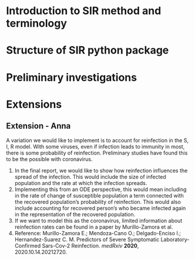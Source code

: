 
# Introduction to SIR method and terminology

# Structure of SIR python package

# Preliminary investigations

# Extensions
## Extension - Anna

A variation we would like to implement is to account for reinfection in the S, I, R model. With some viruses, even if infection leads to immunity in most, there is some probability of reinfection. Preliminary studies have found this to be the possible with coronavirus. 
1.	In the final report, we would like to show how reinfection influences the spread of the infection. This would include the size of infected population and the rate at which the infection spreads. 
2.	Implementing this from an ODE perspective, this would mean including in the rate of change of susceptible population a term connected with the recovered population’s probability of reinfection. This would also include accounting for recovered person’s who became infected again in the representation of the recovered population.
3.	If we want to model this as the coronavirus, limited information about reinfection rates can be found in a paper by Murillo-Zamora et al.
4.	Reference: Murillo-Zamora E.; Mendoza-Cano O.; Delgado-Enciso I.; Hernandez-Suarez C. M. Predictors of Severe Symptomatic Laboratory-Confirmed Sars-Cov-2 Reinfection. *medRxiv* **2020**, 2020.10.14.20212720.



